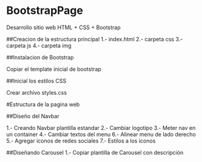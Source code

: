 # BootstrapPage

Desarrollo sitio web HTML + CSS + Bootstrap

##Creacion de la estructura principal
1.- index.html
2.- carpeta css
3.- carpeta js
4.- carpeta img

##Instalacion de Bootstrap

Copiar el template inicial de bootstrap

##Inicial los estilos CSS

Crear archivo styles.css

#Estructura de la pagina web

##Diseño del Navbar

1.- Creando Navbar plantilla estandar
2.- Cambiar logotipo
3.- Meter nav en un container
4.- Cambiar textos del menu
6.- Alinear menu de lado derecho
5.- Agregar iconos de redes sociales
7.- Estilos a los iconos

##Diseñando Carousel
1.- Copiar plantilla de Carousel con descripción
